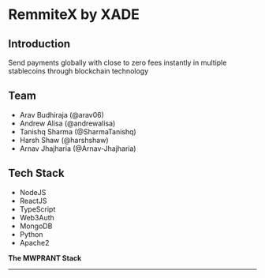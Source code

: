 # RemmiteX by XADE

## Introduction

Send payments globally with close to zero fees instantly in multiple stablecoins through blockchain technology

## Team 

- Arav Budhiraja (@arav06)
- Andrew Alisa (@andrewalisa)
- Tanishq Sharma (@SharmaTanishq)
- Harsh Shaw (@harshshaw)
- Arnav Jhajharia (@Arnav-Jhajharia)

## Tech Stack

- NodeJS
- ReactJS
- TypeScript
- Web3Auth
- MongoDB
- Python 
- Apache2

<b>The MWPRANT Stack</b>

***